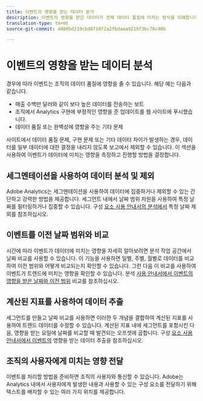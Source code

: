 ```yaml
---
title: 이벤트의 영향을 받는 데이터 분석
description: 이벤트의 영향을 받은 데이터가 전체 데이터 품질에 미치는 방식을 이해합니다.
translation-type: tm+mt
source-git-commit: d400bd219cbd8710f2a2fbdaaa9210f3bc70c40b

---
```



# 이벤트의 영향을 받는 데이터 분석

경우에 따라 이벤트는 조직의 데이터 품질에 영향을 줄 수 있습니다. 해당 예는 다음과 같습니다.

* 매출 수백만 달러와 같이 보다 높은 데이터를 전송하는 보트
* 조직에서 Analytics 구현에 부정적인 영향을 준 업데이트를 웹 사이트에 푸시했습니다.
* 데이터 품질 또는 완벽성에 영향을 주는 기타 문제

사이트에서 데이터 품질 문제, 구현 문제 또는 기타 데이터 차이가 발생하는 경우, 데이터를 일부 데이터에 대한 결정을 내리지 않도록 보고에서 제외할 수 있습니다. 이 섹션을 사용하여 이벤트가 데이터에 미치는 영향을 측정하고 진행할 방법을 결정합니다.

## 세그멘테이션을 사용하여 데이터 분석 및 제외

Adobe Analytics는 세그멘테이션을 사용하여 데이터에 집중하거나 제외할 수 있는 간단하고 강력한 방법을 제공합니다. 세그먼트 내에서 날짜 범위 차원을 사용하여 특정 날짜를 필터링하거나 집중할 수 있습니다. 구성 [요소 사용 안내서의 분석에서](/help/components/c-segmentation/use-cases/exclude-date-range.md) 특정 날짜 제외를 참조하십시오.

## 이벤트를 이전 날짜 범위와 비교

시간에 따라 이벤트가 데이터에 미치는 영향을 자세히 알아보려면 분석 작업 공간에서 날짜 비교를 사용할 수 있습니다. 이 기능을 사용하면 일별, 주별, 월별로 데이터를 비교하여 이전 범위와 어떻게 비교되는지 확인할 수 있습니다. 그런 다음 이 비교를 사용하여 이벤트가 트렌드에 미치는 영향을 확인할 수 있습니다. 분석 [사용 안내서에서 이벤트의 영향을 받은 날짜와 이전 범위](/help/analyze/analysis-workspace/components/calendar-date-ranges/compare-event.md) 비교를 참조하십시오.

## 계산된 지표를 사용하여 데이터 추출

세그먼트를 만들고 날짜 비교를 사용하면 이러한 두 개념을 결합하여 계산된 지표를 사용하여 트렌드 데이터를 수정할 수 있습니다. 계산된 지표 내에 세그먼트를 포함시킨 다음, 영향을 받는 요일에 날짜를 비교할 때 발견되는 오프셋에 곱합니다. 구성 [요소 사용 안내서에서 이벤트의](/help/components/c-calcmetrics/cm-events.md) 영향을 받는 데이터 추출을 참조하십시오.

## 조직의 사용자에게 미치는 영향 전달

이벤트를 처리할 방법을 준비하면 조직의 [](event/event-communicate.md)사용자와 통신할 수 있습니다. Adobe는 Analytics 내에서 사용자에게 발생한 내용과 사용할 수 있는 구성 요소를 전달하기 위해 텍스트를 배치할 수 있는 여러 가지 위치를 제공합니다.
